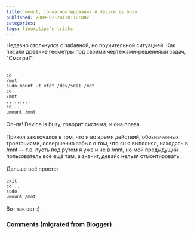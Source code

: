 ```yaml
---
title: mount, точка монтирования и device is busy
published: 2009-02-24T20:18:00Z
categories: 
tags: linux,tips'n'tricks
---
```


Недавно столкнулся с забавной, но поучительной ситуацией. Как писали древние геометры под своими чертежами-решениями задач, "Смотри!"<a name='more'></a>:<br /><br /><div class="code"><code>cd /mnt<br />sudo mount -t vfat /dev/sda1 /mnt<br />cd /mnt<br />.........<br />cd ..<br />umount /mnt</code></div><br />Оп-ля! Device is busy, говорит система, и она права.<br /><br />Прикол заключался в том, что я во время действий, обозначенных троеточиями, совершенно забыл о том, что su я выполнял, находясь в /mnt — т.е. пусть под рутом я уже и не в /mnt, но мой предыдущий пользователь всё ещё там, а значит, девайс нельзя отмонтировать.<br /><br />Дальше всё просто:<br /><br /><div class="code"><code>exit<br />cd ..<br />sudo umount /mnt</code></div><br />Вот так вот :)

<h3 id='hakyll-convert-comments-title'>Comments (migrated from Blogger)</h3>


